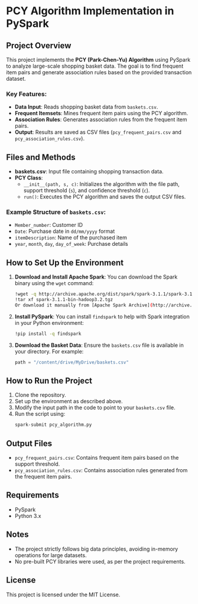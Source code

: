 # PCY Algorithm Implementation in PySpark

## Project Overview
This project implements the **PCY (Park-Chen-Yu) Algorithm** using PySpark to analyze large-scale shopping basket data. The goal is to find frequent item pairs and generate association rules based on the provided transaction dataset.

### Key Features:
- **Data Input**: Reads shopping basket data from `baskets.csv`.
- **Frequent Itemsets**: Mines frequent item pairs using the PCY algorithm.
- **Association Rules**: Generates association rules from the frequent item pairs.
- **Output**: Results are saved as CSV files (`pcy_frequent_pairs.csv` and `pcy_association_rules.csv`).

## Files and Methods
- **baskets.csv**: Input file containing shopping transaction data.
- **PCY Class**:
  - `__init__(path, s, c)`: Initializes the algorithm with the file path, support threshold (`s`), and confidence threshold (`c`).
  - `run()`: Executes the PCY algorithm and saves the output CSV files.

### Example Structure of `baskets.csv`:
- `Member_number`: Customer ID
- `Date`: Purchase date in `dd/mm/yyyy` format
- `itemDescription`: Name of the purchased item
- `year`, `month`, `day`, `day_of_week`: Purchase details

## How to Set Up the Environment
1. **Download and Install Apache Spark**:
   You can download the Spark binary using the `wget` command:
   ```bash
   !wget -q http://archive.apache.org/dist/spark/spark-3.1.1/spark-3.1.1-bin-hadoop3.2.tgz
   !tar xf spark-3.1.1-bin-hadoop3.2.tgz
   Or download it manually from [Apache Spark Archive](http://archive.apache.org/dist/spark/spark-3.1.1/).

2. **Install PySpark**:
   You can install `findspark` to help with Spark integration in your Python environment:
   ```bash
   !pip install -q findspark

3. **Download the Basket Data**:
   Ensure the `baskets.csv` file is available in your directory. For example:
   ```python
   path = "/content/drive/MyDrive/baskets.csv"

## How to Run the Project
1. Clone the repository.
2. Set up the environment as described above.
3. Modify the input path in the code to point to your `baskets.csv` file.
4. Run the script using:
   ```bash
   spark-submit pcy_algorithm.py

## Output Files
- `pcy_frequent_pairs.csv`: Contains frequent item pairs based on the support threshold.
- `pcy_association_rules.csv`: Contains association rules generated from the frequent item pairs.

## Requirements
- PySpark
- Python 3.x

## Notes
- The project strictly follows big data principles, avoiding in-memory operations for large datasets.
- No pre-built PCY libraries were used, as per the project requirements.

## License
This project is licensed under the MIT License.
